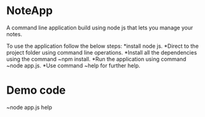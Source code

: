 # NoteApp
A command line application build using node js that lets you manage your notes.

To use the application follow the below steps:
*install node js.
*Direct to the project folder using command line operations.
*Install all the dependencies using the command ~npm install.
*Run the application using command ~node app.js.
*Use command ~help for further help.

# Demo code
~node app.js help
